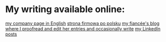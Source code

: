 # My writing available online: 
[my company page in English](https://en.neotranslates.cloud)
[strona firmowa po polsku](https://neotranslates.cloud)
[my fiancée's blog where I proofread and edit her entries and occasionally write](https://neotranslates.cloud)
[my LinkedIn posts](https://www.linkedin.com/in/pawel-martin/recent-activity/shares/)